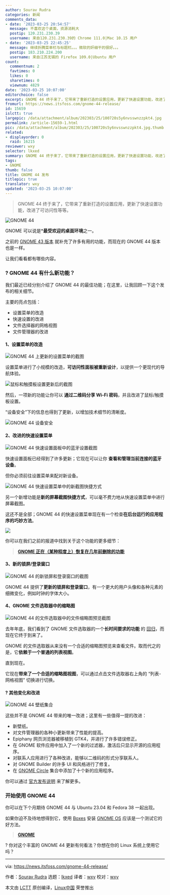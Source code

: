 ```yaml
---
author: Sourav Rudra
categories: 新闻
comments_data:
- date: '2023-03-25 20:54:57'
  message: 不喜欢这个桌面，资源消耗大
  postip: 120.231.230.39
  username: 来自120.231.230.39的 Chrome 111.0|Mac 10.15 用户
- date: '2023-03-25 22:45:25'
  message: 继续折腾菜单栏与标题栏。。。微软的奸细干的很好。。。
  postip: 183.210.224.200
  username: 来自江苏无锡的 Firefox 109.0|Ubuntu 用户
count:
  commentnum: 2
  favtimes: 0
  likes: 0
  sharetimes: 0
  viewnum: 4829
date: '2023-03-25 10:07:00'
editorchoice: false
excerpt: GNOME 44 终于来了，它带来了重新打造的设置应用，更新了快速设置功能，改进了可访问性等等。
fromurl: https://news.itsfoss.com/gnome-44-release/
id: 15659
islctt: true
largepic: /data/attachment/album/202303/25/100720s5y6nvsswnzzpkt4.jpg
permalink: /article-15659-1.html
pic: /data/attachment/album/202303/25/100720s5y6nvsswnzzpkt4.jpg.thumb.jpg
related:
- displayorder: 0
  raid: 16215
reviewer: wxy
selector: lkxed
summary: GNOME 44 终于来了，它带来了重新打造的设置应用，更新了快速设置功能，改进了可访问性等等。
tags:
- GNOME
thumb: false
title: GNOME 44 发布
titlepic: true
translator: wxy
updated: '2023-03-25 10:07:00'
---
```



> 
> GNOME 44 终于来了，它带来了重新打造的设置应用，更新了快速设置功能，改进了可访问性等等。
> 
> 
> 


![GNOME 44](/data/attachment/album/202303/25/100720s5y6nvsswnzzpkt4.jpg)


GNOME 可以说是\***最受欢迎的桌面环境**之一。


之前的 [GNOME 43 版本](https://news.itsfoss.com/gnome-43-release/) 就补充了许多有用的功能，而现在的 GNOME 44 版本也是一样。


让我们看看都有哪些内容。


### ? GNOME 44 有什么新功能？



 


我们最近已经分别介绍了 GNOME 44 的最佳功能；在这里，让我回顾一下这个发布的相关细节。


主要的亮点包括：


* 设置菜单的改造
* 快速设置的改进
* 文件选择器的网格视图
* 文件管理器的改进


#### 1、设置菜单的改造


![GNOME 44 上更新的设置菜单的截图](/data/attachment/album/202303/25/100720eu5yi2ysoyytyt84.jpg)


设置菜单进行了小规模的改造，**可访问性面板被重新设计**，以提供一个更现代的导航体验。


![鼠标和触摸板设置更新后的截图](/data/attachment/album/202303/25/182534hzu7ac8ru4mr6mua.jpg)


然后，一项新的功能让你可以 **通过二维码分享 Wi-Fi 密码**，并且改进了鼠标/触摸板设置。


“设备安全”下的信息也得到了更新，以增加技术细节的清晰度。


![GNOME 44 设备安全](/data/attachment/album/202303/25/100721kb3210ep2be099te.png)


#### 2、改进的快速设置菜单


![GNOME 44 快速设置面板中的蓝牙设置截图](/data/attachment/album/202303/25/100721fc01qic5bw252mqv.jpg)


快速设置面板已经得到了许多更新；它现在可以让你 **查看和管理当前连接的蓝牙设备**。


但你必须前往设置菜单来配对新设备。


![GNOME 44 快速设置菜单中的新截图快捷方式](/data/attachment/album/202303/25/100721fzr7puezu92lref7.jpg)


另一个新增功能是**新的屏幕截图快捷方式**，可以毫不费力地从快速设置菜单中进行屏幕截图。


这还不是全部；GNOME 44 的快速设置菜单现在有一个检查**在后台运行的应用程序的巧妙方法**。


![](/data/attachment/album/202303/25/100721y28o2u71sj1jsqc2.png)


你可以在我们之前的报道中找到关于这个功能的更多细节：



> 
> **[GNOME 正在（某种程度上）恢复在几年前删除的功能](/article-15551-1.html)**
> 
> 
> 


#### 3、新的锁屏/登录窗口


![GNOME 44 的新锁屏和登录窗口的截图](/data/attachment/album/202303/25/100721znqxe22noosxo69x.jpg)


GNOME 44 提供了**更新的锁屏和登录窗口**，有一个更大的用户头像和各种元素的细微变化，例如时钟的字体大小。


#### 4、GNOME 文件选取器中的缩略图


![GNOME 44 的文件选取器中的文件缩略图预览截图](/data/attachment/album/202303/25/100721xc6kc6m60vhthcm0.jpg)


去年年底，我们看到了 GNOME 文件选取器的一个**长时间要求的功能** 的 [回归](https://news.itsfoss.com/gnome-file-picker/)，而现在它终于到来了。


GNOME 的文件选取器从来没有一个合适的缩略图预览来查看文件。取而代之的是，它**依赖于一个普通的列表视图**。


直到现在。


它现在**带来了一个合适的缩略图视图**，可以通过点击文件选取器右上角的 “列表-网格视图” 切换进行切换。


#### ?️ 其他变化和改进


![GNOME 44 壁纸集合](/data/attachment/album/202303/25/100722a6qf6cf6zqwoz3fs.jpg)


这些并不是 GNOME 44 带来的唯一改进；这里有一些值得一提的改进：


* 新壁纸。
* 对文件管理器的各种小更新带来了性能的提高。
* Epiphany 网页浏览器被移植到 GTK4，并进行了许多错误修正。
* 在 GNOME 软件应用中加入了一个新的过滤器，激活后只显示开源的应用程序。
* 对联系人应用进行了各种改进，能够以二维码的形式分享联系人。
* 对 GNOME Builder 的许多 UI 和风格进行了修复。
* 在 [GNOME Circle](https://circle.gnome.org/?ref=its-foss-news) 集合中添加了十个新的应用程序。


你可以通过 [官方发布说明](https://release.gnome.org/44/?ref=its-foss-news) 来了解更多。


### 开始使用 GNOME 44


你可以在下个月期待 GNOME 44 与 Ubuntu 23.04 和 Fedora 38 一起出现。


如果你迫不及待地想得到它，使用 [Boxes](https://wiki.gnome.org/Apps/Boxes?ref=its-foss-news) 安装 [GNOME OS](https://os.gnome.org/?ref=its-foss-news) 应该是一个测试它的好方法。



> 
> **[GNOME](https://www.gnome.org/getting-gnome/?ref=its-foss-news)**
> 
> 
> 


? 你对这个丰富的 GNOME 44 更新有何看法？你想在你的 Linux 系统上使用它吗？




---


via: <https://news.itsfoss.com/gnome-44-release/>


作者：[Sourav Rudra](https://news.itsfoss.com/author/sourav/) 选题：[lkxed](https://github.com/lkxed/) 译者：[wxy](https://github.com/wxy) 校对：[wxy](https://github.com/wxy)


本文由 [LCTT](https://github.com/LCTT/TranslateProject) 原创编译，[Linux中国](https://linux.cn/) 荣誉推出